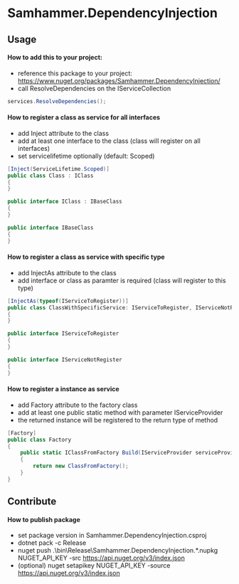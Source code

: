 ﻿# Samhammer.DependencyInjection

## Usage

#### How to add this to your project:
- reference this package to your project: https://www.nuget.org/packages/Samhammer.DependencyInjection/
- call ResolveDependencies on the IServiceCollection

```csharp
services.ResolveDependencies();
```

#### How to register a class as service for all interfaces
- add Inject attribute to the class
- add at least one interface to the class (class will register on all interfaces)
- set servicelifetime optionally (default: Scoped)

```csharp
[Inject(ServiceLifetime.Scoped)]
public class Class : IClass
{
}

public interface IClass : IBaseClass
{
}

public interface IBaseClass
{
}
```

#### How to register a class as service with specific type
- add InjectAs attribute to the class
- add interface or class as paramter is required (class will register to this type)

```csharp
[InjectAs(typeof(IServiceToRegister))]
public class ClassWithSpecificService: IServiceToRegister, IServiceNotRegister
{
}

public interface IServiceToRegister
{
}

public interface IServiceNotRegister
{
}
```

#### How to register a instance as service
- add Factory attribute to the factory class
- add at least one public static method with parameter IServiceProvider
- the returned instance will be registered to the return type of method

```csharp
[Factory]
public class Factory
{
    public static IClassFromFactory Build(IServiceProvider serviceProvider)
    {
        return new ClassFromFactory();
    }
}
```

## Contribute

#### How to publish package
- set package version in Samhammer.DependencyInjection.csproj
- dotnet pack -c Release
- nuget push .\bin\Release\Samhammer.DependencyInjection.*.nupkg NUGET_API_KEY -src https://api.nuget.org/v3/index.json
- (optional) nuget setapikey NUGET_API_KEY -source https://api.nuget.org/v3/index.json
